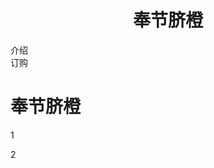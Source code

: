 <html>
<body>

<div id="header">
<h1 align="center"><FONT style="FONT-SIZE: 40pt; FILTER: shadow(color=green); WIDTH: 100%; COLOR: white; LINE-HEIGHT: 150%; FONT-FAMILY: 华文彩云"></FONT> 奉节脐橙</h1>
</div>

<div id="nav">
介绍<br>
订购<br>
</div>

<div id="section">
<h1>奉节脐橙</h1>
<p>
1
</p>
<p>
2
</p>
</div>

<div >

</body>
</html>
